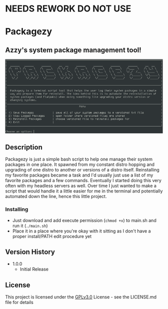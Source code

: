 # NEEDS REWORK DO NOT USE
# Packagezy 
## Azzy's system package management tool!

![Packagezt GUI](packagezy_menu.png)

## Description

Packagezy is just a simple bash script to help one manage their system packages in one place. It spawned from my constant distro hopping and upgrading of one distro to another or versions of a distro itself. Reinstalling my favorite packages became a task and I'd usually just use a list of my favorite packages and a few commands. Eventually I started doing this very often with my headless servers as well. Over time I just wanted to make a script that would handle it a little easier for me in the terminal and potentially automated down the line, hence this little project.

### Installing

* Just download and add execute permission (```chmod +x```) to main.sh and run it (```./main.sh```) 
* Place it in a place where you're okay with it sitting as I don't have a proper install/PATH edit procedure yet

## Version History

  * 1.0.0
    * Initial Release

## License

This project is licensed under the [GPLv3.0](https://github.com/AzzyB/Packagezy/blob/main/LICENSE) License - see the LICENSE.md file for details
